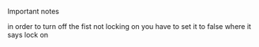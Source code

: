 Important notes

in order to turn off the fist not locking on you have to set it to false where it says lock on
